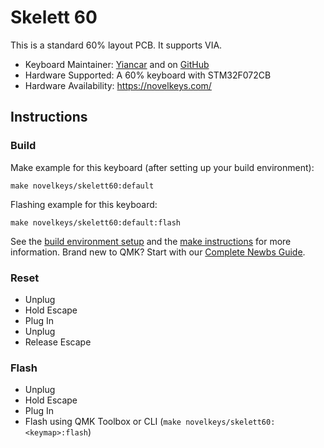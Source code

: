 # Skelett 60

This is a standard 60% layout PCB. It supports VIA.

* Keyboard Maintainer: [Yiancar](http://yiancar-designs.com/) and on [GitHub](https://github.com/yiancar)
* Hardware Supported: A 60% keyboard with STM32F072CB
* Hardware Availability: https://novelkeys.com/ 

## Instructions

### Build

Make example for this keyboard (after setting up your build environment):

    make novelkeys/skelett60:default

Flashing example for this keyboard:

    make novelkeys/skelett60:default:flash

See the [build environment setup](https://docs.qmk.fm/#/getting_started_build_tools) and the [make instructions](https://docs.qmk.fm/#/getting_started_make_guide) for more information. Brand new to QMK? Start with our [Complete Newbs Guide](https://docs.qmk.fm/#/newbs).

### Reset

- Unplug
- Hold Escape
- Plug In
- Unplug
- Release Escape

### Flash

- Unplug
- Hold Escape
- Plug In
- Flash using QMK Toolbox or CLI (`make novelkeys/skelett60:<keymap>:flash`)
